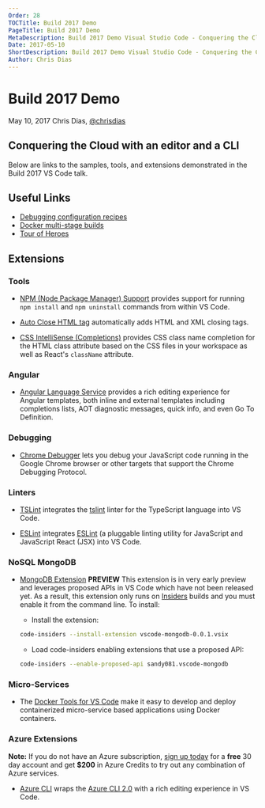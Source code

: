```yaml
---
Order: 28
TOCTitle: Build 2017 Demo
PageTitle: Build 2017 Demo
MetaDescription: Build 2017 Demo Visual Studio Code - Conquering the Cloud with an editor and a CLI
Date: 2017-05-10
ShortDescription: Build 2017 Demo Visual Studio Code - Conquering the Cloud with an editor and a CLI
Author: Chris Dias
---
```

# Build 2017 Demo

May 10, 2017 Chris Dias, [@chrisdias](https://twitter.com/chrisdias)

## Conquering the Cloud with an editor and a CLI

Below are links to the samples, tools, and extensions demonstrated in the Build 2017 VS Code talk.

## Useful Links

* [Debugging configuration recipes](https://github.com/weinand/vscode-recipes)
* [Docker multi-stage builds](https://codefresh.io/blog/node_docker_multistage/)
* [Tour of Heroes](https://github.com/johnpapa/angular-tour-of-heroes)

## Extensions

### Tools

* [NPM (Node Package Manager) Support](https://marketplace.visualstudio.com/items?itemName=eg2.vscode-npm-script) provides support for running `npm install` and `npm uninstall` commands from within VS Code.

* [Auto Close HTML tag](https://marketplace.visualstudio.com/items?itemName=formulahendry.auto-close-tag) automatically adds HTML and XML closing tags.

* [CSS IntelliSense (Completions)](https://marketplace.visualstudio.com/items?itemName=Zignd.html-css-class-completion) provides CSS class name completion for the HTML class attribute based on the CSS files in your workspace as well as React's `className` attribute.

### Angular

* [Angular Language Service](https://marketplace.visualstudio.com/items?itemName=Angular.ng-template) provides a rich editing experience for Angular templates, both inline and external templates including completions lists, AOT diagnostic messages, quick info, and even Go To Definition.

### Debugging

* [Chrome Debugger](https://marketplace.visualstudio.com/items?itemName=msjsdiag.debugger-for-chrome) lets you debug your JavaScript code running in the Google Chrome browser or other targets that support the Chrome Debugging Protocol.

### Linters

* [TSLint](https://marketplace.visualstudio.com/items?itemName=eg2.tslint) integrates the [tslint](https://github.com/palantir/tslint) linter for the TypeScript language into VS Code.

* [ESLint](https://marketplace.visualstudio.com/items?itemName=dbaeumer.vscode-eslint) integrates [ESLint](http://eslint.org/) (a pluggable linting utility for JavaScript and JavaScript React (JSX) into VS Code.

### NoSQL MongoDB

* [MongoDB Extension](https://code.visualstudio.com/demo/vscode-mongodb-0.0.1.vsix) **PREVIEW** This extension is in very early preview and leverages proposed APIs in VS Code which have not been released yet. As a result, this extension only runs on [Insiders](https://code.visualstudio.com/insiders) builds and you must enable it from the command line.  To install:

  * Install the extension:
  
  ``` bash
  code-insiders --install-extension vscode-mongodb-0.0.1.vsix
  ```
  * Load code-insiders enabling extensions that use a proposed API:
  
  ``` bash
  code-insiders --enable-proposed-api sandy081.vscode-mongodb
  ```

### Micro-Services

* The [Docker Tools for VS Code](https://marketplace.visualstudio.com/items?itemName=PeterJausovec.vscode-docker) make it easy to develop and deploy containerized micro-service based applications using Docker containers.

### Azure Extensions

**Note:** If you do not have an Azure subscription, [sign up today](https://azure.microsoft.com/en-us/free/?b=16.48) for a **free** 30 day account and get **$200** in Azure Credits to try out any combination of Azure services.

* [Azure CLI](https://marketplace.visualstudio.com/items?itemName=ms-vscode.azurecli) wraps the [Azure CLI 2.0](https://aka.ms/GetTheAzureCLI) with a rich editing experience in VS Code.